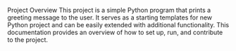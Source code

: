 Project Overview
This project is a simple Python program that prints a greeting message to the user. It serves as a starting templates for new Python project and can be easily extended with additional functionality. 
This documentation provides an overview of how to set up, run, and contribute to the project.
